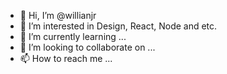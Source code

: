 - 👋 Hi, I’m @willianjr
- 👀 I’m interested in Design, React, Node and etc.
- 🌱 I’m currently learning ...
- 💞️ I’m looking to collaborate on ...
- 📫 How to reach me ...

<!---
willianjr/willianjr is a ✨ special ✨ repository because its `README.md` (this file) appears on your GitHub profile.
You can click the Preview link to take a look at your changes.
--->
